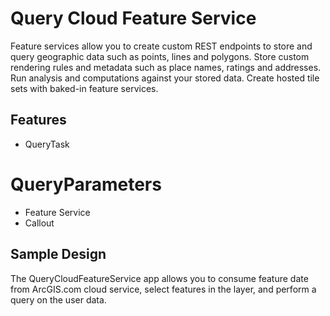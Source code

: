 # Query Cloud Feature Service
Feature services allow you to create custom REST endpoints to store and query geographic data such as points, lines and polygons. Store custom rendering rules and metadata such as place names, ratings and addresses. Run analysis and computations against your stored data. Create hosted tile sets with baked-in feature services.

## Features
* QueryTask
# QueryParameters
* Feature Service
* Callout

## Sample Design 
The QueryCloudFeatureService app allows you to consume feature date from ArcGIS.com cloud service, select features in the layer, and perform a query on the user data.  